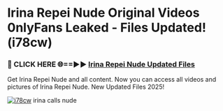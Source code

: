 # Irina Repei Nude Original Videos 0nlyFans Leaked - Files Updated! (i78cw)

<h3>🔴 CLICK HERE 🌐==►► <a href="https://tinyurl.com/yrmya6cz" rel="nofollow">Irina Repei Nude Updated Files</a></h3>

Get Irina Repei Nude and all content. Now you can access all videos and pictures of Irina Repei Nude. New Updated Files 2025!

[![i78cw](https://i.imgur.com/FMdXYCs.gif)](https://tinyurl.com/yrmya6cz)
irina calls nude